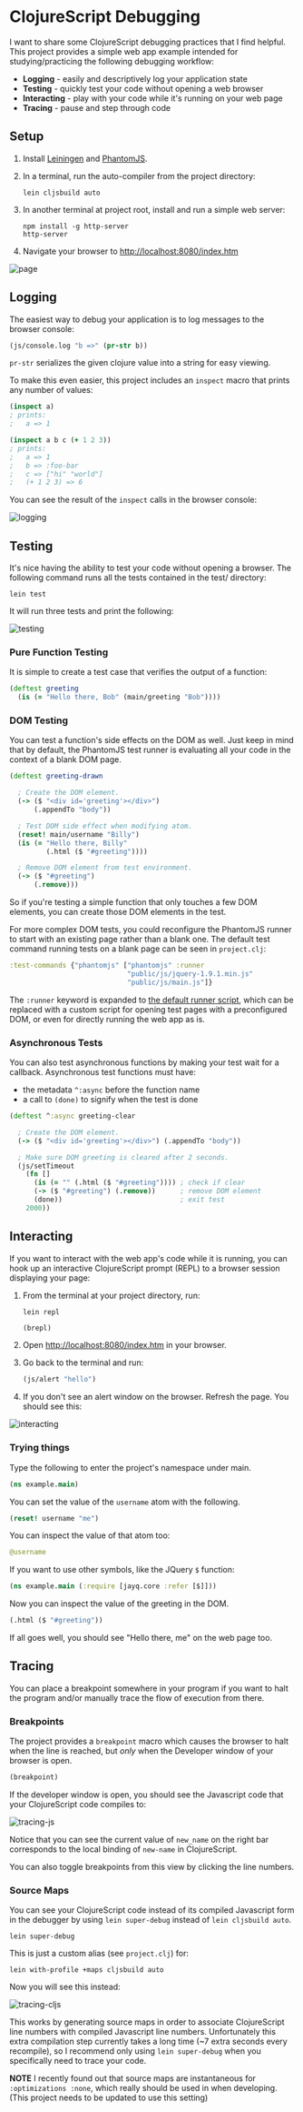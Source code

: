 # ClojureScript Debugging

I want to share some ClojureScript debugging practices that I find helpful.
This project provides a simple web app example intended for studying/practicing
the following debugging workflow:

- __Logging__ - easily and descriptively log your application state
- __Testing__ - quickly test your code without opening a web browser
- __Interacting__ - play with your code while it's running on your web page
- __Tracing__ - pause and step through code

## Setup

1. Install [Leiningen](http://leiningen.org/) and [PhantomJS](http://phantomjs.org/).
1. In a terminal, run the auto-compiler from the project directory:

    ```
    lein cljsbuild auto
    ```

1. In another terminal at project root, install and run a simple web server:

    ```
    npm install -g http-server
    http-server
    ```

1. Navigate your browser to <http://localhost:8080/index.htm>

![page](img/page.png)

## Logging

The easiest way to debug your application is to log messages to the browser console:

```clojure
(js/console.log "b =>" (pr-str b))
```

`pr-str` serializes the given clojure value into a string for easy viewing.

To make this even easier, this project includes an `inspect` macro that prints any number of values:

```clojure
(inspect a)
; prints:
;   a => 1

(inspect a b c (+ 1 2 3))
; prints:
;   a => 1
;   b => :foo-bar
;   c => ["hi" "world"]
;   (+ 1 2 3) => 6
```

You can see the result of the `inspect` calls in the browser console:

![logging](img/logging.png)

## Testing

It's nice having the ability to test your code without opening a browser.  The
following command runs all the tests contained in the test/ directory:

```
lein test
```

It will run three tests and print the following:

![testing](img/testing.png)

### Pure Function Testing

It is simple to create a test case that verifies the output of a function:

```clojure
(deftest greeting
  (is (= "Hello there, Bob" (main/greeting "Bob"))))
```

### DOM Testing

You can test a function's side effects on the DOM as well.  Just keep in mind
that by default, the PhantomJS test runner is evaluating all your code in the
context of a blank DOM page.

```clojure
(deftest greeting-drawn

  ; Create the DOM element.
  (-> ($ "<div id='greeting'></div>")
      (.appendTo "body"))

  ; Test DOM side effect when modifying atom.
  (reset! main/username "Billy")
  (is (= "Hello there, Billy"
         (.html ($ "#greeting"))))

  ; Remove DOM element from test environment.
  (-> ($ "#greeting")
      (.remove)))
```

So if you're testing a simple function that only touches a few DOM elements, you
can create those DOM elements in the test.

For more complex DOM tests, you could reconfigure the PhantomJS runner to start
with an existing page rather than a blank one.  The default test command running
tests on a blank page can be seen in `project.clj`:

```clojure
:test-commands {"phantomjs" ["phantomjs" :runner
                             "public/js/jquery-1.9.1.min.js"
                             "public/js/main.js"]}
```

The `:runner` keyword is expanded to [the default runner
script](https://github.com/cemerick/clojurescript.test/blob/master/resources/cemerick/cljs/test/runner.js),
which can be replaced with a custom script for opening test pages with a
preconfigured DOM, or even for directly running the web app as is.

### Asynchronous Tests

You can also test asynchronous functions by making your test
wait for a callback.  Asynchronous test functions must have:

- the metadata `^:async` before the function name
- a call to `(done)` to signify when the test is done

```clojure
(deftest ^:async greeting-clear

  ; Create the DOM element.
  (-> ($ "<div id='greeting'></div>") (.appendTo "body"))

  ; Make sure DOM greeting is cleared after 2 seconds.
  (js/setTimeout
    (fn []
      (is (= "" (.html ($ "#greeting")))) ; check if clear
      (-> ($ "#greeting") (.remove))      ; remove DOM element
      (done))                             ; exit test
    2000))
```

## Interacting

If you want to interact with the web app's code while it is running, you
can hook up an interactive ClojureScript prompt (REPL) to a browser session
displaying your page:

1. From the terminal at your project directory, run:

    ```
    lein repl
    ```

    ```clojure
    (brepl)
    ```

1. Open <http://localhost:8080/index.htm> in your browser.
1. Go back to the terminal and run:

    ```clojure
    (js/alert "hello")
    ```

1. If you don't see an alert window on the browser. Refresh the page.  You should see this:

![interacting](img/interacting.png)


### Trying things

Type the following to enter the project's namespace under main.

```clojure
(ns example.main)
```

You can set the value of the `username` atom with the following.

```clojure
(reset! username "me")
```

You can inspect the value of that atom too:

```clojure
@username
```

If you want to use other symbols, like the JQuery `$` function:

```clojure
(ns example.main (:require [jayq.core :refer [$]]))
```

Now you can inspect the value of the greeting in the DOM.

```clojure
(.html ($ "#greeting"))
```

If all goes well, you should see "Hello there, me" on the web page too.

## Tracing

You can place a breakpoint somewhere in your program if you want to halt the
program and/or manually trace the flow of execution from there.

### Breakpoints

The project provides a `breakpoint` macro which causes the browser to halt when
the line is reached, but _only_ when the Developer window of your browser is
open.

```clojure
(breakpoint)
```

If the developer window is open, you should see the Javascript code that your
ClojureScript code compiles to:

![tracing-js](img/tracing-js.png)

Notice that you can see the current value of `new_name` on the right bar
corresponds to the local binding of `new-name` in ClojureScript.

You can also toggle breakpoints from this view by clicking the line numbers.

### Source Maps

You can see your ClojureScript code instead of its compiled Javascript form in
the debugger by using `lein super-debug` instead of `lein cljsbuild
auto`.

```
lein super-debug
```

This is just a custom alias (see `project.clj`) for:

```
lein with-profile +maps cljsbuild auto
```

Now you will see this instead:

![tracing-cljs](img/tracing-cljs.png)

This works by generating source maps in order to associate ClojureScript line
numbers with compiled Javascript line numbers.  Unfortunately this extra
compilation step currently takes a long time (~7 extra seconds every
recompile), so I recommend only using `lein super-debug` when you specifically
need to trace your code.

__NOTE__ I recently found out that source maps are instantaneous for
`:optimizations :none`, which really should be used in when developing.
(This project needs to be updated to use this setting)
